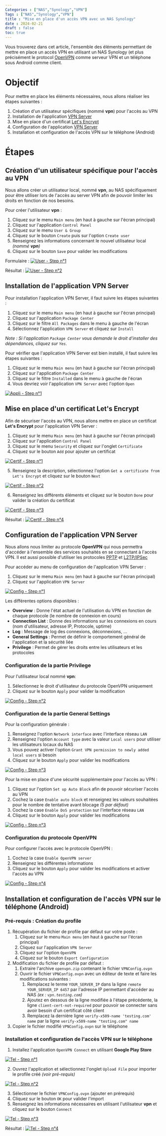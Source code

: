 ```yaml
---
Categories : ["NAS","Synology","VPN"]
Tags : ["NAS","Synology","VPN"]
title : "Mise en place d'un accès VPN avec un NAS Synology"
date : 2024-02-21
draft : false
toc: true
---
```


Vous trouverez dans cet article, l'ensemble des éléments permettant de mettre en place un accès VPN en utilisant un NAS Synology (et plus précisément le protocol [OpenVPN](https://openvpn.net/faq/what-is-openvpn/) comme serveur VPN et un téléphone sous Android comme client.

 <!--more-->

# Objectif

Pour mettre en place les éléments nécessaires, nous allons réaliser les étapes suivantes :
1. Création d'un utilisateur spécifiques (nommé **vpn**) pour l'accès au VPN
2. Installation de l'application [VPN Server](https://www.synology.com/fr-fr/dsm/packages/VPNCenter)
3. Mise en place d'un certificat [Let's Encrypt](https://letsencrypt.org/)
4. Configuration de l'application [VPN Server](https://www.synology.com/fr-fr/dsm/packages/VPNCenter)
5. Installation et configuration de l'accès VPN sur le téléphone (Android)


# Étapes

## Création d'un utilisateur spécifique pour l'accès au VPN 

Nous allons créer un utilisateur local, nommé **vpn**, au NAS spécifiquement pour être utiliser lors de l'accès au server VPN afin de pouvoir limiter les droits en fonction de nos besoins.

Pour créer l'utilisateur **vpn** :
1. Cliquez sur le menu `Main menu` (en haut à gauche sur l'écran principal)
2. Cliquez sur l'application `Control Panel`
3. Cliquez sur le menu `User & Group`
4. Cliquez sur le bouton `Create` puis sur l'option `Create user`
5. Renseignez les informations concernant le nouvel utilisateur local _(nommé **vpn**)_
6. Cliquez sur le bouton `Save` pour valider les modifications

Formulaire :
[![User - Step n°1](/blog/web/20240221_nas_synology_vpn_server_01.png)](/blog/web/20240221_nas_synology_vpn_server_01.png)

Résultat :
[![User - Step n°2](/blog/web/20240221_nas_synology_vpn_server_02.png)](/blog/web/20240221_nas_synology_vpn_server_02.png)


## Installation de l'application **VPN Server**

Pour installation l'application VPN Server, il faut suivre les étapes suivantes :
1. Cliquez sur le menu `Main menu` (en haut à gauche sur l'écran principal)
2. Cliquez sur l'application `Package Center`
3. Cliquez sur le filtre `All Packages` dans le menu à gauche de l'écran
4. Sélectionnez l'application `VPN Server` et cliquez sur `Install`

_Note : Si l'application `Package Center` vous demande le droit d'installer des dépendances, cliquez sur `Yes`._ 

Pour vérifier que l'application VPN Server est bien installé, il faut suivre les étapes suivantes :
1. Cliquez sur le menu `Main menu` (en haut à gauche sur l'écran principal)
2. Cliquez sur l'application `Package Center`
3. Cliquez sur le filtre `Installed` dans le menu à gauche de l'écran
4. Vous devriez voir l'application `VPN Server` avec l'option `Open`

[![Appli - Step n°1](/blog/web/20240221_nas_synology_vpn_server_03.png)](/blog/web/20240221_nas_synology_vpn_server_03.png)


## Mise en place d'un certificat **Let's Encrypt**

Afin de sécuriser l'accès au VPN, nous allons mettre en place un certificat **Let's Encrypt** pour l'application VPN Server :
1. Cliquez sur le menu `Main menu` (en haut à gauche sur l'écran principal)
2. Cliquez sur l'application `Control Panel`
3. Cliquez sur le menu `Security` et cliquez sur l'onglet `Certificate`
4. Cliquez sur le bouton `Add` pour ajouter un certificat

[![Certif - Step n°1](/blog/web/20240221_nas_synology_vpn_server_04.png)](/blog/web/20240221_nas_synology_vpn_server_04.png)

5. Renseignez la description, sélectionnez l'option `Get a certificate from Let's Encrypt` et cliquez sur le bouton `Next`

[![Certif - Step n°2](/blog/web/20240221_nas_synology_vpn_server_05.png)](/blog/web/20240221_nas_synology_vpn_server_05.png)

6. Renseignez les différents éléments et cliquez sur le bouton `Done` pour valider la création du certificat

[![Certif - Step n°3](/blog/web/20240221_nas_synology_vpn_server_06.png)](/blog/web/20240221_nas_synology_vpn_server_06.png)

Résultat : 
[![Certif - Step n°4](/blog/web/20240221_nas_synology_vpn_server_07.png)](/blog/web/20240221_nas_synology_vpn_server_07.png)


## Configuration de l'application **VPN Server**

Nous allons nous limiter au protocole **OpenVPN** qui nous permettra d'accéder à l'ensemble des services souhaités en se connectant à l'accès VPN. 
Il est aussi possible d'utiliser les protocoles [PPTP](https://fr.wikipedia.org/wiki/Point-to-Point_Tunneling_Protocol) et [L2TP/IPSec](https://fr.wikipedia.org/wiki/Layer_2_Tunneling_Protocol)

Pour accéder au menu de configuration de l'application VPN Server : 
1. Cliquez sur le menu `Main menu` (en haut à gauche sur l'écran principal)
2. Cliquez sur l'application `VPN Server`

[![Config - Step n°1](/blog/web/20240221_nas_synology_vpn_server_08.png)](/blog/web/20240221_nas_synology_vpn_server_08.png)


Les différentes options disponibles :
- **Overview** : Donne l'état actuel de l'utilisation du VPN en fonction de chaque protocole (le nombre de connexion en cours)
- **Connection List** : Donne des informations sur les connexions en cours (nom d'utilisateur, adresse IP, Protocole, uptime)
- **Log** : Message de log des connexions, déconnexions, ...
- **General Settings** : Permet de définir le comportement général de l'application et la sécurité liée
- **Privilege** : Permet de gérer les droits entre les utilisateurs et les protocoles


### Configuration de la partie **Privilege**

Pour l'utilisateur local nommé **vpn**:
1. Sélectionnez le droit d'utilisateur du protocole OpenVPN uniquement
2. Cliquez sur le bouton `Apply` pour valider la modification

[![Config - Step n°2](/blog/web/20240221_nas_synology_vpn_server_09.png)](/blog/web/20240221_nas_synology_vpn_server_09.png)


### Configuration de la partie **General Settings**

Pour la configuration générale : 
1. Renseignez l'option `Network interface` avec l'interface réseau `LAN`
2. Renseignez l'option `Account type` avec la valeur `Local users` pour utiliser les utilisateurs locaux du NAS
3. Vous pouvez activer l'option `Grant VPN permission to newly added local users` si besoin
4. Cliquez sur le bouton `Apply` pour valider les modifications

[![Config - Step n°3](/blog/web/20240221_nas_synology_vpn_server_10.png)](/blog/web/20240221_nas_synology_vpn_server_10.png)

Pour la mise en place d'une sécurité supplémentaire pour l'accès au VPN :
1. Cliquez sur l'option `Set up Auto Block` afin de pouvoir sécuriser l'accès au VPN
2. Cochez la case `Enable auto block` et renseignez les valeurs souhaitées pour le nombre de tentative avant blocage _(5 par défaut)_
3. Cochez la case `Enable DoS protection` sur l'interface réseau `LAN` 
4. Cliquez sur le bouton `Apply` pour valider les modifications

[![Config - Step n°3](/blog/web/20240221_nas_synology_vpn_server_11.png)](/blog/web/20240221_nas_synology_vpn_server_11.png)


### Configuration du protocole OpenVPN

Pour configurer l'accès avec le protocole OpenVPN :
1. Cochez la case `Enable OpenVPN server`
3. Renseignez les différentes informations
4. Cliquez sur le bouton `Apply` pour valider les modifications et activer l'accès au VPN

[![Config - Step n°4](/blog/web/20240221_nas_synology_vpn_server_12.png)](/blog/web/20240221_nas_synology_vpn_server_12.png)


## Installation et configuration de l'accès VPN sur le téléphone (Android)

### Pré-requis : Création du profile
1. Récupération du fichier de profile par défaut sur votre poste : 
    1. Cliquez sur le menu `Main menu` (en haut à gauche sur l'écran principal)
    2. Cliquez sur l'application `VPN Server`
    3. Cliquez sur l'option `OpenVPN`
    4. Cliquez sur le bouton `Export Configuration`
2. Modification du fichier de profile par défaut :
    1. Extraire l'archive `openvpn.zip` contenant le fichier `VPNConfig.ovpn`
    2. Ouvrir le fichier `VPNConfig.ovpn` avec un éditeur de texte et faire les modifications suivantes :
        1. Remplacez le terme `YOUR_SERVER_IP` dans la ligne `remote YOUR_SERVER_IP 6457` par l'adresse IP permettant d'accéder au NAS _(ex : `vpn.testing.com`)_
        2. Ajoutez en dessous de la ligne modifiée à l'étape précédente, la ligne `client-cert-not-required` pour pouvoir se connecter sans avoir besoin d'un certificat côté client
        3. Remplacez la dernière ligne `verify-x509-name 'testing.com' name` par la ligne `verify-x509-name "testing.com" name`
3. Copier le fichier modifié `VPNConfig.ovpn` sur le téléphone



### Installation et configuration de l'accès VPN sur le téléphone

1. Installez l'application `OpenVPN Connect` en utilisant **Google Play Store**

[![Tel - Step n°1](/blog/web/20240221_nas_synology_vpn_server_13.png)](/blog/web/20240221_nas_synology_vpn_server_13.png)

2. Ouvrez l'application et sélectionnez l'onglet `Upload File` pour importer le profile créé _(voir pré-requis)_

[![Tel - Step n°2](/blog/web/20240221_nas_synology_vpn_server_14.png)](/blog/web/20240221_nas_synology_vpn_server_14.png)

3. Sélectionner le fichier `VPNConfig.ovpn` (ajouter en prérequis)
4. Cliquez sur le bouton `OK` pour valider l'import
5. Renseignez les informations nécessaires en utilisant l'utilisateur **vpn** et cliquez sur le bouton `Connect`

[![Tel - Step n°3](/blog/web/20240221_nas_synology_vpn_server_15.png)](/blog/web/20240221_nas_synology_vpn_server_15.png)

Résultat : 
[![Tel - Step n°4](/blog/web/20240221_nas_synology_vpn_server_16.png)](/blog/web/20240221_nas_synology_vpn_server_16.png)






